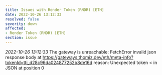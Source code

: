```yaml
---
title: Issues with Render Token (RNDR) [ETH]
date: 2022-10-26 13:12:33
resolved: false
severity: down
affected:
- Render Token (RNDR) [ETH]
section: issue
---
```


*2022-10-26 13:12:33* The gateway is unreachable: FetchError invalid json response body at https://gateways.thomiz.dev/eth/meta-info?tokenId=tti_d28c96da024877252b8de16d reason: Unexpected token < in JSON at position 0